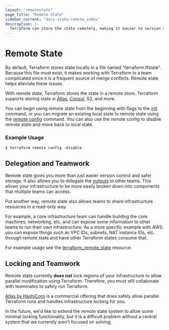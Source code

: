 ```yaml
---
layout: "remotestate"
page_title: "Remote State"
sidebar_current: "docs-state-remote_index"
description: |-
  Terraform can store the state remotely, making it easier to version and work with in a team.
---
```


# Remote State

By default, Terraform stores state locally in a file named "terraform.tfstate".
Because this file must exist, it makes working with Terraform in a team
complicated since it is a frequent source of merge conflicts. Remote state
helps alleviate these issues.

With remote state, Terraform stores the state in a remote store. Terraform
supports storing state in [Atlas](https://atlas.hashicorp.com),
[Consul](https://www.consul.io), S3, and more.

You can begin using remote state from the beginning with flags to the
[init](/docs/commands/init.html) command, or you can migrate an existing
local state to remote state using the
[remote config](/docs/commands/remote-config.html) command. You can also
use the remote config to disable remote state and move back to local
state.

### Example Usage

```
$ terraform remote config -disable
```

## Delegation and Teamwork

Remote state gives you more than just easier version control and
safer storage. It also allows you to delegate the
[outputs](/docs/configuration/outputs.html) to other teams. This allows
your infrastructure to be more easily broken down into components that
multiple teams can access.

Put another way, remote state also allows teams to share infrastructure
resources in a read-only way.

For example, a core infrastructure team can handle building the core
machines, networking, etc. and can expose some information to other
teams to run their own infrastructure. As a more specific example with AWS:
you can expose things such as VPC IDs, subnets, NAT instance IDs, etc. through
remote state and have other Terraform states consume that.

For example usage see the [terraform_remote_state](/docs/providers/terraform/r/remote_state.html) resource.

## Locking and Teamwork

Remote state currently **does not** lock regions of your infrastructure
to allow parallel modification using Terraform. Therefore, you must still
collaborate with teammates to safely run Terraform.

[Atlas by HashiCorp](https://atlas.hashicorp.com) is a commercial offering
that does safely allow parallel Terraform runs and handles infrastructure
locking for you.

In the future, we'd like to extend the remote state system to allow some
minimal locking functionality, but it is a difficult problem without a
central system that we currently aren't focused on solving.
